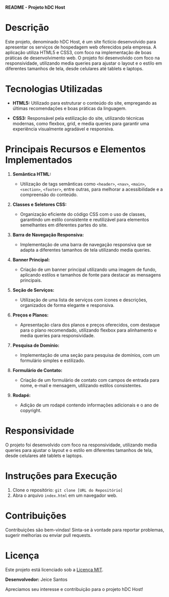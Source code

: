 **README - Projeto hDC Host**

# Descrição

Este projeto, denominado hDC Host, é um site fictício desenvolvido para apresentar os serviços de hospedagem web oferecidos pela empresa. A aplicação utiliza HTML5 e CSS3, com foco na implementação de boas práticas de desenvolvimento web.
O projeto foi desenvolvido com foco na responsividade, utilizando media queries para ajustar o layout e o estilo em diferentes tamanhos de tela, desde celulares até tablets e laptops.

# Tecnologias Utilizadas

- **HTML5:** Utilizado para estruturar o conteúdo do site, empregando as últimas recomendações e boas práticas da linguagem.

- **CSS3:** Responsável pela estilização do site, utilizando técnicas modernas, como flexbox, grid, e media queries para garantir uma experiência visualmente agradável e responsiva.

# Principais Recursos e Elementos Implementados

1. **Semântica HTML:**
   - Utilização de tags semânticas como `<header>`, `<nav>`, `<main>`, `<section>`, `<footer>`, entre outras, para melhorar a acessibilidade e a compreensão do conteúdo.

2. **Classes e Seletores CSS:**
   - Organização eficiente do código CSS com o uso de classes, garantindo um estilo consistente e reutilizável para elementos semelhantes em diferentes partes do site.

3. **Barra de Navegação Responsiva:**
   - Implementação de uma barra de navegação responsiva que se adapta a diferentes tamanhos de tela utilizando media queries.

4. **Banner Principal:**
   - Criação de um banner principal utilizando uma imagem de fundo, aplicando estilos e tamanhos de fonte para destacar as mensagens principais.

5. **Seção de Serviços:**
   - Utilização de uma lista de serviços com ícones e descrições, organizados de forma elegante e responsiva.

6. **Preços e Planos:**
   - Apresentação clara dos planos e preços oferecidos, com destaque para o plano recomendado, utilizando flexbox para alinhamento e media queries para responsividade.

7. **Pesquisa de Domínio:**
   - Implementação de uma seção para pesquisa de domínios, com um formulário simples e estilizado.

8. **Formulário de Contato:**
   - Criação de um formulário de contato com campos de entrada para nome, e-mail e mensagem, utilizando estilos consistentes.

9. **Rodapé:**
   - Adição de um rodapé contendo informações adicionais e o ano de copyright.

# Responsividade
O projeto foi desenvolvido com foco na responsividade, utilizando media queries para ajustar o layout e o estilo em diferentes tamanhos de tela, desde celulares até tablets e laptops.

# Instruções para Execução

1. Clone o repositório: `git clone [URL do Repositório]`
2. Abra o arquivo `index.html` em um navegador web.

# Contribuições
Contribuições são bem-vindas! Sinta-se à vontade para reportar problemas, sugerir melhorias ou enviar pull requests.

# Licença
Este projeto está licenciado sob a [Licença MIT](LICENSE).

**Desenvolvedor:** Jeice Santos

Apreciamos seu interesse e contribuição para o projeto hDC Host!
